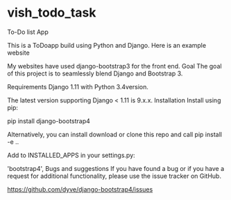 # vish_todo_task
To-Do list App

This is a ToDoapp build using Python and Django. Here is an example website

My websites have used django-bootstrap3 for the front end.
Goal
The goal of this project is to seamlessly blend Django and Bootstrap 3.


Requirements
Django 1.11 with Python  3.4version.

The latest version supporting Django < 1.11 is 9.x.x.
Installation
Install using pip:

pip install django-bootstrap4

Alternatively, you can install download or clone this repo and call pip install -e ..

Add to INSTALLED_APPS in your settings.py:

'bootstrap4',
Bugs and suggestions
If you have found a bug or if you have a request for additional functionality, please use the issue tracker on GitHub.

https://github.com/dyve/django-bootstrap4/issues


